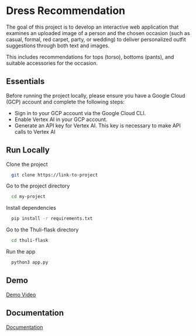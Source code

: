 
# Dress Recommendation

The goal of this project is to develop an interactive web application that examines an uploaded image of a person and the chosen occasion (such as casual, formal, red carpet, party, or wedding) to deliver personalized outfit suggestions through both text and images. 

This includes recommendations for tops (torso), bottoms (pants), and suitable accessories for the occasion.

## Essentials

Before running the project locally, please ensure you have a Google Cloud (GCP) account and complete the following steps:

- Sign in to your GCP account via the Google Cloud CLI.
- Enable Vertex AI in your GCP account.
- Generate an API key for Vertex AI. This key is necessary to make API calls to Vertex AI

## Run Locally

Clone the project

```bash
  git clone https://link-to-project
```

Go to the project directory

```bash
  cd my-project
```

Install dependencies

```bash
  pip install -r requirements.txt
```

Go to the Thuli-flask directory

```bash
  cd thuli-flask
```

Run the app

```bash
  python3 app.py
```


## Demo



[Demo Video](https://drive.google.com/file/d/14QDHYj9VfOJ1DhWwwKI_kA7HXc1WcQyM/view?usp=sharing)


## Documentation

[Documentation](https://docs.google.com/document/d/1Tap5Frg9FvmZPQqZ_iT2p9EgYJqeuytbz2b_b8GSnmc/edit?usp=sharing)
